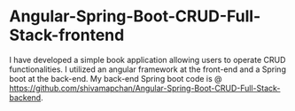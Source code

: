 # Angular-Spring-Boot-CRUD-Full-Stack-frontend
I have developed a simple book application allowing users to operate CRUD functionalities.
I utilized an angular framework at the front-end and a Spring boot at the back-end.
My back-end Spring boot code is @ https://github.com/shivamapchan/Angular-Spring-Boot-CRUD-Full-Stack-backend.
